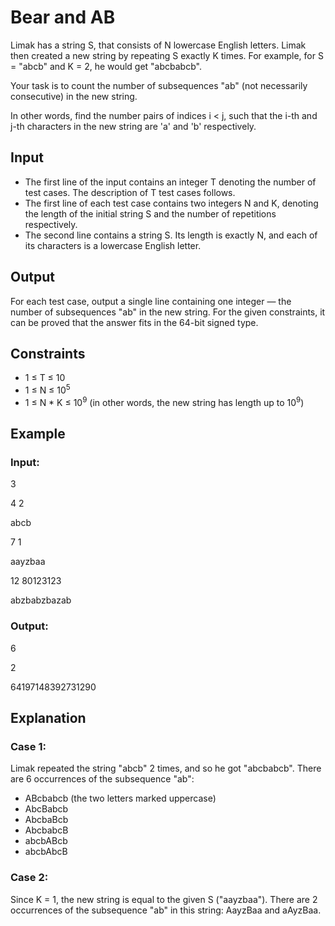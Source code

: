 # Bear and AB

Limak has a string S, that consists of N lowercase English letters. Limak then created a new string by repeating S exactly K times. 
For example, for S = "abcb" and K = 2, he would get "abcbabcb".

Your task is to count the number of subsequences "ab" (not necessarily consecutive) in the new string.

In other words, find the number pairs of indices i < j, such that the i-th and j-th characters in the new string are 'a' and 'b' respectively.

## Input

- The first line of the input contains an integer T denoting the number of test cases. The description of T test cases follows.
- The first line of each test case contains two integers N and K, denoting the length of the initial string S and the number of repetitions respectively.
- The second line contains a string S. Its length is exactly N, and each of its characters is a lowercase English letter.

## Output

For each test case, output a single line containing one integer — the number of subsequences "ab" in the new string. 
For the given constraints, it can be proved that the answer fits in the 64-bit signed type.

## Constraints

- 1 ≤ T ≤ 10
- 1 ≤ N ≤ 10<sup>5</sup>
- 1 ≤ N * K ≤ 10<sup>9</sup> (in other words, the new string has length up to 10<sup>9</sup>)

## Example

### Input:

3

4 2

abcb

7 1

aayzbaa

12 80123123

abzbabzbazab

### Output:

6

2

64197148392731290

## Explanation

### Case 1:

Limak repeated the string "abcb" 2 times, and so he got "abcbabcb". 
There are 6 occurrences of the subsequence "ab":

- ABcbabcb (the two letters marked uppercase)
- AbcBabcb
- AbcbaBcb
- AbcbabcB
- abcbABcb
- abcbAbcB

### Case 2:

Since K = 1, the new string is equal to the given S ("aayzbaa"). 
There are 2 occurrences of the subsequence "ab" in this string: AayzBaa and aAyzBaa.
